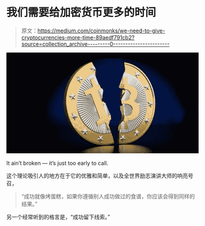 # 我们需要给加密货币更多的时间

> 原文：<https://medium.com/coinmonks/we-need-to-give-cryptocurrencies-more-time-89aedf791cb2?source=collection_archive---------0----------------------->

![](img/2227953a3be0c8c46a73e822d944aebe.png)

It ain’t broken — it’s just too early to call.

这个理论吸引人的地方在于它的优雅和简单，以及全世界励志演讲大师的响亮号召，

> “成功就像烤蛋糕，如果你遵循别人成功做过的食谱，你应该会得到同样的结果。”

另一个经常听到的格言是，“成功留下线索。”